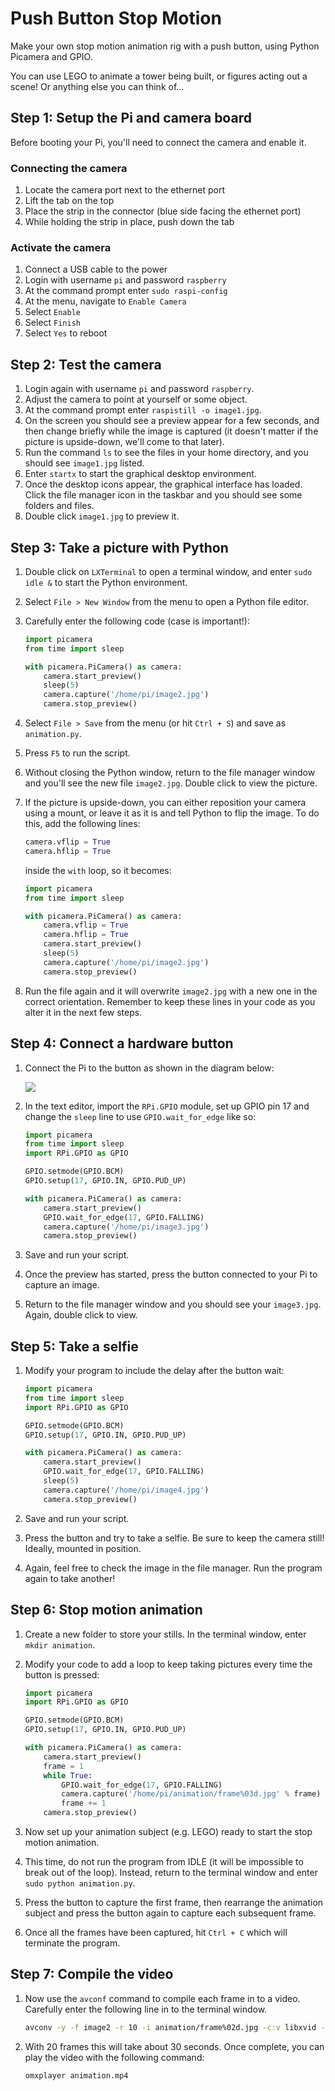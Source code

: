 # Push Button Stop Motion

Make your own stop motion animation rig with a push button, using Python Picamera and GPIO.

You can use LEGO to animate a tower being built, or figures acting out a scene! Or anything else you can think of...

## Step 1: Setup the Pi and camera board

Before booting your Pi, you'll need to connect the camera and enable it.

### Connecting the camera

1. Locate the camera port next to the ethernet port
1. Lift the tab on the top
1. Place the strip in the connector (blue side facing the ethernet port)
1. While holding the strip in place, push down the tab

### Activate the camera

1. Connect a USB cable to the power
1. Login with username `pi` and password `raspberry`
1. At the command prompt enter `sudo raspi-config`
1. At the menu, navigate to `Enable Camera`
1. Select `Enable`
1. Select `Finish`
1. Select `Yes` to reboot

## Step 2: Test the camera

1. Login again with username `pi` and password `raspberry`.
1. Adjust the camera to point at yourself or some object.
1. At the command prompt enter `raspistill -o image1.jpg`.
1. On the screen you should see a preview appear for a few seconds, and then change briefly while the image is captured (it doesn't matter if the picture is upside-down, we'll come to that later).
1. Run the command `ls` to see the files in your home directory, and you should see `image1.jpg` listed.
1. Enter `startx` to start the graphical desktop environment.
1. Once the desktop icons appear, the graphical interface has loaded. Click the file manager icon in the taskbar and you should see some folders and files.
1. Double click `image1.jpg` to preview it.

## Step 3: Take a picture with Python

1. Double click on `LXTerminal` to open a terminal window, and enter `sudo idle &` to start the Python environment.
1. Select `File > New Window` from the menu to open a Python file editor.
1. Carefully enter the following code (case is important!):

    ```python
    import picamera
    from time import sleep

    with picamera.PiCamera() as camera:
        camera.start_preview()
        sleep(5)
        camera.capture('/home/pi/image2.jpg')
        camera.stop_preview()
    ```

1. Select `File > Save` from the menu (or hit `Ctrl + S`) and save as `animation.py`.
1. Press `F5` to run the script.
1. Without closing the Python window, return to the file manager window and you'll see the new file `image2.jpg`. Double click to view the picture.
1. If the picture is upside-down, you can either reposition your camera using a mount, or leave it as it is and tell Python to flip the image. To do this, add the following lines:

    ```python
    camera.vflip = True
    camera.hflip = True
    ```
    
    inside the `with` loop, so it becomes:
    
    ```python
    import picamera
    from time import sleep

    with picamera.PiCamera() as camera:
        camera.vflip = True
        camera.hflip = True
        camera.start_preview()
        sleep(5)
        camera.capture('/home/pi/image2.jpg')
        camera.stop_preview()
    ```
    
1. Run the file again and it will overwrite `image2.jpg` with a new one in the correct orientation. Remember to keep these lines in your code as you alter it in the next few steps.

## Step 4: Connect a hardware button

1. Connect the Pi to the button as shown in the diagram below:

    ![](images/picamera-gpio-setup.png)

1. In the text editor, import the `RPi.GPIO` module, set up GPIO pin 17 and change the `sleep` line to use `GPIO.wait_for_edge` like so:

    ```python
    import picamera
    from time import sleep
    import RPi.GPIO as GPIO

    GPIO.setmode(GPIO.BCM)
    GPIO.setup(17, GPIO.IN, GPIO.PUD_UP)

    with picamera.PiCamera() as camera:
        camera.start_preview()
        GPIO.wait_for_edge(17, GPIO.FALLING)
        camera.capture('/home/pi/image3.jpg')
        camera.stop_preview()
    ```

1. Save and run your script.
1. Once the preview has started, press the button connected to your Pi to capture an image.
1. Return to the file manager window and you should see your `image3.jpg`. Again, double click to view.

## Step 5: Take a selfie

1. Modify your program to include the delay after the button wait:

    ```python
    import picamera
    from time import sleep
    import RPi.GPIO as GPIO

    GPIO.setmode(GPIO.BCM)
    GPIO.setup(17, GPIO.IN, GPIO.PUD_UP)

    with picamera.PiCamera() as camera:
        camera.start_preview()
        GPIO.wait_for_edge(17, GPIO.FALLING)
        sleep(5)
        camera.capture('/home/pi/image4.jpg')
        camera.stop_preview()
    ```

1. Save and run your script.
1. Press the button and try to take a selfie. Be sure to keep the camera still! Ideally, mounted in position.
1. Again, feel free to check the image in the file manager. Run the program again to take another!

## Step 6: Stop motion animation

1. Create a new folder to store your stills. In the terminal window, enter `mkdir animation`.
1. Modify your code to add a loop to keep taking pictures every time the button is pressed:

    ```python
    import picamera
    import RPi.GPIO as GPIO

    GPIO.setmode(GPIO.BCM)
    GPIO.setup(17, GPIO.IN, GPIO.PUD_UP)

    with picamera.PiCamera() as camera:
        camera.start_preview()
        frame = 1
        while True:
            GPIO.wait_for_edge(17, GPIO.FALLING)
            camera.capture('/home/pi/animation/frame%03d.jpg' % frame)
            frame += 1
        camera.stop_preview()
    ```

1. Now set up your animation subject (e.g. LEGO) ready to start the stop motion animation.
1. This time, do not run the program from IDLE (it will be impossible to break out of the loop). Instead, return to the terminal window and enter `sudo python animation.py`.
1. Press the button to capture the first frame, then rearrange the animation subject and press the button again to capture each subsequent frame.
1. Once all the frames have been captured, hit `Ctrl + C` which will terminate the program.

## Step 7: Compile the video

1. Now use the `avconf` command to compile each frame in to a video. Carefully enter the following line in to the terminal window.

    ```bash
    avconv -y -f image2 -r 10 -i animation/frame%02d.jpg -c:v libxvid -aspect:v 16:9 -q:v 5 animation.mp4
    ```

1. With 20 frames this will take about 30 seconds. Once complete, you can play the video with the following command:

    ```bash
    omxplayer animation.mp4
    ```
